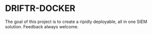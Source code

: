 # DRIFTR-DOCKER
The goal of this project is to create a ripidly deployable, all in one SIEM solution. Feedback always welcome.
